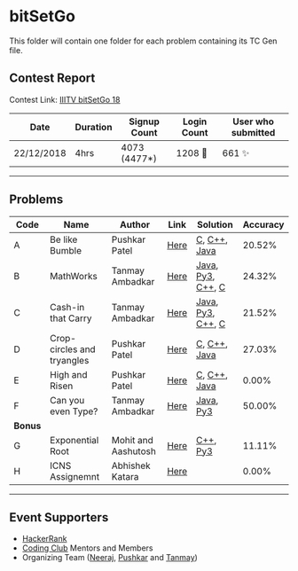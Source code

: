 # bitSetGo

This folder will contain one folder for each problem containing its TC Gen file.

## Contest Report

Contest Link: [IIITV bitSetGo 18](https://www.hackerrank.com/iiitv-bitsetgo-18)

Date | Duration | Signup Count | Login Count | User who submitted |
--- | --- | --- | --- | --- |
22/12/2018 | 4hrs | 4073 (4477*) | 1208 🎉 | 661 ✨ |

---

## Problems

Code | Name | Author | Link | Solution | Accuracy |
--- | --- | --- | --- | --- | --- |
A | Be like Bumble | Pushkar Patel | [Here](https://www.hackerrank.com/contests/iiitv-bitsetgo-18/challenges/be-like-bumble) | [C](A-BeLikeBumble/logic.c), [C++](A-BeLikeBumble/logic.cpp), [Java](A-BeLikeBumble/logic.java) | 20.52% |
B | MathWorks | Tanmay Ambadkar | [Here](https://www.hackerrank.com/contests/iiitv-bitsetgo-18/challenges/mathworks) | [Java](B-Mathworks/Logic_Java_2.java), [Py3](B-Mathworks/Logic.py), [C++](B-Mathworks/logic.cpp), [C](B-Mathworks/Logic.c) | 24.32% |
C | Cash-in that Carry | Tanmay Ambadkar | [Here](https://www.hackerrank.com/contests/iiitv-bitsetgo-18/challenges/cash-in-that-carry) | [Java](C-CashInThatCarry/Logic.java), [Py3](C-CashInThatCarry/Logic.py), [C++](C-CashInThatCarry/logic.cpp), [C](C-CashInThatCarry/Logic.c) | 21.52%  |
D | Crop-circles and tryangles  | Pushkar Patel | [Here](https://www.hackerrank.com/contests/iiitv-bitsetgo-18/challenges/crop-circles-and-tryangles) | [C](D-CropCirclesAndTryangles/logic.c), [C++](D-CropCirclesAndTryangles/logic.cpp), [Java](D-CropCirclesAndTryangles/logic.java) | 27.03% |
E | High and Risen | Pushkar Patel | [Here](https://www.hackerrank.com/contests/iiitv-bitsetgo-18/challenges/high-and-risen) | [C](E-HighAndRisen/logic.c), [C++](E-HighAndRisen/logic.cpp), [Java](E-HighAndRisen/logic.java) | 0.00% |
F | Can you even Type?  | Tanmay Ambadkar | [Here](https://www.hackerrank.com/contests/iiitv-bitsetgo-18/challenges/can-you-even-type) |[Java](F-CanYouEvenType/logic.java), [Py3](F-CanYouEvenType/logic.py)  | 50.00% |
|   **Bonus**     |
G | Exponential Root | Mohit and Aashutosh  | [Here](https://www.hackerrank.com/contests/iiitv-bitsetgo-18/challenges/god-mod) | [C++](G-exponentialRoot/logic.cpp), [Py3](G-exponentialRoot/logic.py)| 11.11% |
H | ICNS Assignemnt | Abhishek Katara | [Here](https://www.hackerrank.com/contests/iiitv-bitsetgo-18/challenges/root-game) |  | 0.00% |

---

## Event Supporters

- [HackerRank](https://www.hackerrank.com)
- [Coding Club](https://www.twitter.com/iiitvcc/) Mentors and Members
- Organizing Team ([Neeraj](https://github.com/neeraj3029), [Pushkar](https://github.com/thepushkarp/bitSetGo.git) and [Tanmay](https://github.com/TanmayAmbadkar))
